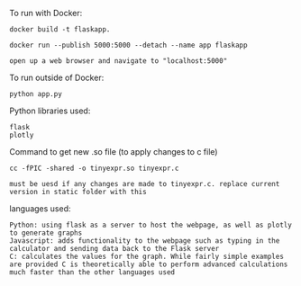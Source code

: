 To run with Docker:
    
    docker build -t flaskapp.
    
    docker run --publish 5000:5000 --detach --name app flaskapp

    open up a web browser and navigate to "localhost:5000"

To run outside of Docker:
    
    python app.py

Python libraries used:
    
    flask
    plotly

Command to get new .so file (to apply changes to c file)
    
    cc -fPIC -shared -o tinyexpr.so tinyexpr.c
    
    must be uesd if any changes are made to tinyexpr.c. replace current version in static folder with this


languages used:
    
    Python: using flask as a server to host the webpage, as well as plotly to generate graphs
    Javascript: adds functionality to the webpage such as typing in the calculator and sending data back to the Flask server
    C: calculates the values for the graph. While fairly simple examples are provided C is theoretically able to perform advanced calculations much faster than the other languages used
